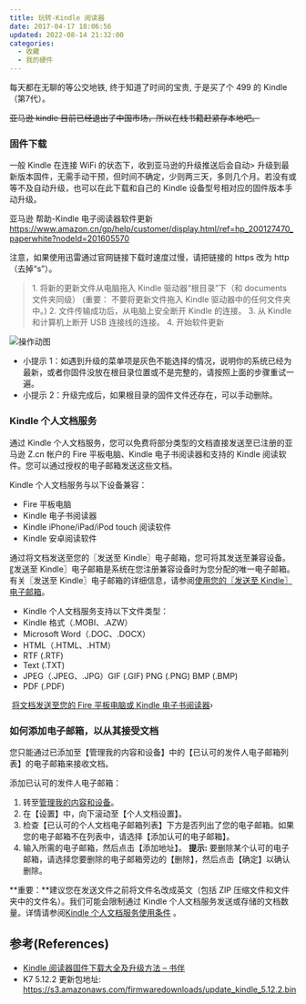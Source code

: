 ```yaml
---
title: 玩转-Kindle 阅读器
date: 2017-04-17 18:06:56
updated: 2022-08-14 21:32:00
categories:
  - 收藏
  - 我的硬件
---
```


每天都在无聊的等公交地铁, 终于知道了时间的宝贵, 于是买了个 499 的 Kindle（第7代）。

~~亚马逊 kindle 目前已经退出了中国市场，所以在线书籍赶紧存本地吧。~~

### 固件下载

一般 Kindle 在连接 WiFi 的状态下，收到亚马逊的升级推送后会自动> 升级到最新版本固件，无需手动干预，但时间不确定，少则两三天，多则几个月。若没有或等不及自动升级，也可以在此下载和自己的  Kindle 设备型号相对应的固件版本手动升级。

亚马逊 帮助-Kindle 电子阅读器软件更新
<https://www.amazon.cn/gp/help/customer/display.html/ref=hp_200127470_paperwhite?nodeId=201605570>

注意，如果使用迅雷通过官网链接下载时速度过慢，请把链接的 https 改为 http（去掉“s”）。

> 1\. 将新的更新文件从电脑拖入 Kindle 驱动器“根目录”下（和 documents 文件夹同级）
(重要： 不要将更新文件拖入 Kindle 驱动器中的任何文件夹中。)
> 2\. 文件传输成功后，从电脑上安全断开 Kindle 的连接。
> 3\. 从 Kindle 和计算机上断开 USB 连接线的连接。
> 4\. 开始软件更新

![操作动图](./imgs/%E7%8E%A9%E8%BD%AC-%E7%94%B5%E5%AD%90%E9%98%85%E8%AF%BB%E5%99%A8-Kindle/1662509-2397012b41520c53.gif)

* 小提示 1：如遇到升级的菜单项是灰色不能选择的情况，说明你的系统已经为最新，或者你固件没放在根目录位置或不是完整的，请按照上面的步骤重试一遍。
* 小提示 2：升级完成后，如果根目录的固件文件还存在，可以手动删除。

### Kindle 个人文档服务

通过 Kindle 个人文档服务，您可以免费将部分类型的文档直接发送至已注册的亚马逊 Z.cn 帐户的 Fire 平板电脑、Kindle 电子书阅读器和支持的 Kindle 阅读软件。您可以通过授权的电子邮箱发送这些文档。

Kindle 个人文档服务与以下设备兼容：

* Fire 平板电脑
* Kindle 电子书阅读器
* Kindle iPhone/iPad/iPod touch 阅读软件
* Kindle 安卓阅读软件

通过将文档发送至您的〖发送至 Kindle〗电子邮箱，您可将其发送至兼容设备。〖发送至 Kindle〗电子邮箱是系统在您注册兼容设备时为您分配的唯一电子邮箱。有关〖发送至 Kindle〗电子邮箱的详细信息，请参阅[使用您的〖发送至 Kindle〗电子邮箱](https://www.amazon.cn/gp/help/customer/display.html?nodeId=201974220)。

* Kindle 个人文档服务支持以下文件类型：
* Kindle 格式（.MOBI、.AZW）
* Microsoft Word（.DOC、.DOCX）
* HTML（.HTML、.HTM）
* RTF (.RTF)
* Text (.TXT)
* JPEG（.JPEG、.JPG）GIF (.GIF) PNG (.PNG) BMP (.BMP)
* PDF (.PDF)

 [将文档发送至您的 Fire 平板电脑或 Kindle 电子书阅读器](https://www.amazon.cn/gp/help/customer/display.html/ref=hp_bc_nav?ie=UTF8&nodeId=201238330)›

### 如何添加电子邮箱，以从其接受文档

您只能通过已添加至【管理我的内容和设备】中的【已认可的发件人电子邮箱列表】的电子邮箱来接收文档。

添加已认可的发件人电子邮箱：

1. 转至[管理我的内容和设备](https://www.amazon.cn/manageyourkindle)。
2. 在【设置】中，向下滚动至【个人文档设置】。
3. 检查【已认可的个人文档电子邮箱列表】下方是否列出了您的电子邮箱。如果您的电子邮箱不在列表中，请选择【添加认可的电子邮箱】。
4. 输入所需的电子邮箱，然后点击【添加地址】。
  **提示:** 要删除某个认可的电子邮箱，请选择您要删除的电子邮箱旁边的【删除】，然后点击【确定】以确认删除。

**重要：**建议您在发送文件之前将文件名改成英文（包括 ZIP 压缩文件和文件夹中的文件名）。我们可能会限制通过 Kindle 个人文档服务发送或存储的文档数量。详情请参阅[Kindle 个人文档服务使用条件](https://www.amazon.cn/gp/help/customer/display.html?nodeId=201124320) 。

## 参考(References)

* [Kindle 阅读器固件下载大全及升级方法 – 书伴](https://kindlefere.com/post/4.html)
* K7 5.12.2 更新包地址: <https://s3.amazonaws.com/firmwaredownloads/update_kindle_5.12.2.bin>
